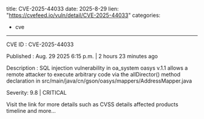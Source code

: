  
title: CVE-2025-44033
date: 2025-8-29
lien: "https://cvefeed.io/vuln/detail/CVE-2025-44033"
categories:
  - cve
---

CVE ID : CVE-2025-44033

Published :  Aug. 29
2025
6:15 p.m. | 2 hours
23 minutes ago

Description : SQL injection vulnerability in oa_system oasys v.1.1 allows a remote attacker to execute arbitrary code via the allDirector() method declaration in src/main/java/cn/gson/oasys/mappers/AddressMapper.java

Severity: 9.8 | CRITICAL

Visit the link for more details
such as CVSS details
affected products
timeline
and more...
